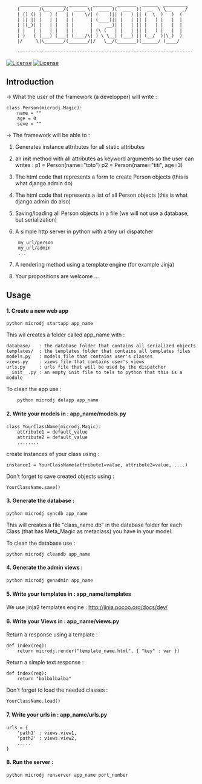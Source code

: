          _______ _________ _______  _______  _______  ______  _________
        (       )\__   __/(  ____ \(  ____ )(  ___  )(  __  \ \__    _/
        | () () |   ) (   | (    \/| (    )|| (   ) || (  \  )   )  (
        | || || |   | |   | |      | (____)|| |   | || |   ) |   |  |
        | |(_)| |   | |   | |      |     __)| |   | || |   | |   |  |
        | |   | |   | |   | |      | (\ (   | |   | || |   ) |   |  |
        | )   ( |___) (___| (____/\| ) \ \__| (___) || (__/  )|\_)  )
        |/     \|\_______/(_______/|/   \__/(_______)(______/ (____/

        -----------------------------------------------------------------


[![License](https://img.shields.io/badge/license-GPL3-blue.svg)]()
[![License](https://img.shields.io/badge/python->%3D2.7-green.svg)]()


Introduction
------------

-> What the user of the framework (a developper) will write :

    class Person(microdj.Magic):
        name = ""
        age = 0
        sexe = ""


-> The framework will be able to :

1. Generates instance attributes for all static attributes

2. an __init__ method with all attributes as keyword arguments
   so the user can writes :
        p1 = Person(name="toto")
        p2 = Person(name="titi", age=3)

3. The html code that represents a form to create Person objects 
(this is what django.admin do)

4. The html code that represents a list of all Person objects 
(this is what django.admin do also)

5. Saving/loading all Person objects in a file (we will not use a database, but serialization)

6. A simple http server in python with a tiny url dispatcher

        my_url/person
        my_url/admin
        ...

7. A rendering method using a template engine (for example Jinja)

8. Your propositions are welcome ...



Usage
-----
#### 1. Create a new web app

    python microdj startapp app_name

This wil creates a folder called app_name with :

    database/   : the database folder that contains all serialized objects
    templates/  : the templates folder that contains all templates files
    models.py   : models file that contains user's classes
    views.py    : views file that contains user's views
    urls.py     : urls file that will be used by the dispatcher
    __init__.py : an empty init file to tels to python that this is a module


To clean the app use :

        python microdj delapp app_name


#### 2. Write your models in : app_name/models.py

    class YourClassName(microdj.Magic):
        attribute1 = default_value
        attribute2 = default_value
        ........

create instances of your class using :

    instance1 = YourClassName(attribute1=value, attribute2=value, ....)

Don't forget to save created objects using :

    YourClassName.save()


#### 3. Generate the database :

    python microdj syncdb app_name

This will creates a file "class_name.db" in the database folder for each Class
(that has Meta_Magic as metaclass) you have in your model.


To clean the database use :

    python microdj cleandb app_name

#### 4. Generate the admin views :

    python microdj genadmin app_name


#### 5. Write your templates in : app_name/templates

We use jinja2 templates engine : http://jinja.pocoo.org/docs/dev/


#### 6. Write your Views in :  app_name/views.py

Return a response using a template :

    def index(req):
        return microdj.render("template_name.html", { "key" : var })

Return a simple text response :

    def index(req):
        return "balbalbalba"

Don't forget to load the needed classes :

    YourClassName.load()

#### 7. Write your urls in : app_name/urls.py

    urls = {
        'path1' : views.view1,
        'path2' : views.view2,
        .....
    }

#### 8. Run the server :

    python microdj runserver app_name port_number
